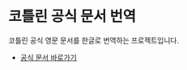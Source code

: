 # 코틀린 공식 문서 번역
코틀린 공식 영문 문서를 한글로 번역하는 프로젝트입니다.
- [공식 문서 바로가기]([https://kotlinlang.org/](https://github.com/xodud001/kotlin-translate)https://github.com/xodud001/kotlin-translate)
